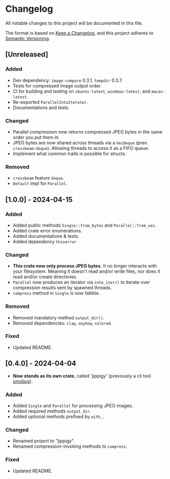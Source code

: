 # Changelog
All notable changes to this project will be documented in this file.

The format is based on [Keep a Changelog](https://keepachangelog.com/en/1.1.0/),
and this project adheres to [Semantic Versioning](https://semver.org/spec/v2.0.0.html).

## [Unreleased]
### Added
- Dev dependency: `image-compare` 0.3.1, `tempdir` 0.3.7.
- Tests for compressed image output order.
- CI for building and testing on `ubuntu-latest`, `windows-latest`, and `macos-latest`.
- Re-exported `ParallelIntoIterator`.
- Documentations and tests.
### Changed
- Parallel compression now returns compressed JPEG bytes in the same order you put them in.
- JPEG bytes are now shared across threads via a `VecDeque` (prev. `crossbeam:deque`). Allowing threads to access it as a FIFO queue.
- Implement what common traits is possible for structs.
### Removed
- `crossbeam` feature `deque`.
- `Default` impl for `Parallel`.
## [1.0.0] - 2024-04-15
### Added
- Added public methods `Single::from_bytes` and `Parallel::from_vec`.
- Added crate error enumerations.
- Added documentations & tests.
- Added dependency `thiserror`
### Changed
- **This crate now only process JPEG bytes.** It no longer interacts with your filesystem. Meaning it doesn't read and/or write files, nor does it read and/or create directories.
- `Parallel` now produces an iterator via `into_iter()` to iterate over compression results sent by spawned threads.
- `compress` method in `Single` is now fallible.
### Removed
- Removed mandatory method `output_dir()`.
- Removed dependencies: `clap`, `anyhow`, `colored`.
### Fixed
- Updated README.

## [0.4.0] - 2024-04-04
- **Now stands as its own crate**, called 'jippigy' (previously a cli tool [smoljpg](https://github.com/rfdzan/smoljpg)).
### Added
- Added `Single` and `Parallel` for processing JPEG images.
- Added required methods `output_dir`.
- Added optional methods prefixed by `with_`.
### Changed
- Renamed project to "jippigy".
- Renamed compression-invoking methods to `compress`.
### Fixed
- Updated README.
